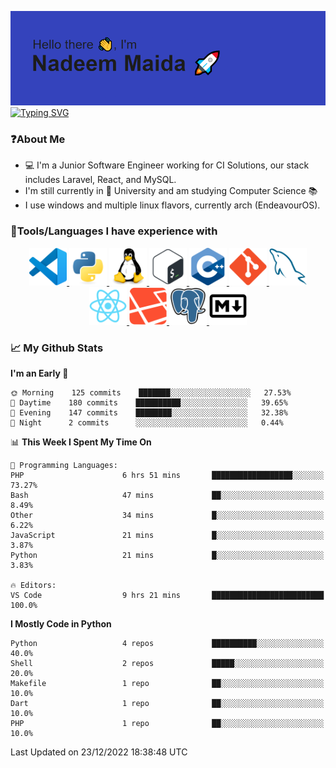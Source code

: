 ![](img/banner.png)
[![Typing SVG](https://readme-typing-svg.herokuapp.com?size=30&color=3443BC&lines=Junior+Software+Engineer;Open+Source+Advocate)](https://git.io/typing-svg)

### ❓About Me

- 💻 I'm a Junior Software Engineer working for CI Solutions, our stack includes Laravel, React, and MySQL.
- I'm still currently in 🏫 University and am studying Computer Science 📚
- I use windows and multiple linux flavors, currently arch (EndeavourOS).


### 🔨Tools/Languages I have experience with

<p align="center">
  <a href="https://code.visualstudio.com/">
    <img src="https://raw.githubusercontent.com/devicons/devicon/master/icons/vscode/vscode-original.svg" alt=vscode" width="60" height="60"/>
  </a>
  <a href="https://www.python.org">
    <img src="https://raw.githubusercontent.com/devicons/devicon/master/icons/python/python-original.svg" alt="python" width="60" height="60"/>
  </a>
  <a href="https://archlinux.org/">
    <img src="https://raw.githubusercontent.com/devicons/devicon/master/icons/linux/linux-original.svg" alt="linux" width="60" height="60"/>
  </a>
  <a href="https://www.zsh.org/">
    <img src="https://raw.githubusercontent.com/devicons/devicon/master/icons/bash/bash-original.svg" alt="bash" width="60" height="60"/>
  </a>
  <a href="https://www.cplusplus.com/">
    <img src="https://raw.githubusercontent.com/devicons/devicon/master/icons/cplusplus/cplusplus-original.svg" alt="cplusplus" width="60" height="60"/>
  </a>
  <a href="https://git-scm.com/">
    <img src="https://raw.githubusercontent.com/devicons/devicon/master/icons/git/git-original.svg" alt="git" width="60" height="60"/>
  </a>
  <a href="https://www.mysql.com/">
    <img src="https://raw.githubusercontent.com/devicons/devicon/master/icons/mysql/mysql-original.svg" alt="mysql" width="60" height="60"/>
  </a>
  <a href="https://reactjs.org/">
    <img src="https://raw.githubusercontent.com/devicons/devicon/master/icons/react/react-original.svg" alt="react" width="60" height="60"/>
  </a>
  <a href="https://laravel.com/">
    <img src="https://raw.githubusercontent.com/devicons/devicon/master/icons/laravel/laravel-plain.svg" alt="laravel" width="60" height="60"/>
  </a>
  <a href="https://www.postgresql.org/">
    <img src="https://raw.githubusercontent.com/devicons/devicon/master/icons/postgresql/postgresql-original.svg" alt="postgresql" width="60" height="60"/>
  </a>
  <a href="https://www.markdownguide.org/">
    <img src="https://raw.githubusercontent.com/devicons/devicon/master/icons/markdown/markdown-original.svg" alt="markdown" width="60" height="60"/>
  </a>
</p>

### 📈 My Github Stats

<!--START_SECTION:waka-->
**I'm an Early 🐤** 

```text
🌞 Morning    125 commits    ███████░░░░░░░░░░░░░░░░░░   27.53% 
🌆 Daytime    180 commits    ██████████░░░░░░░░░░░░░░░   39.65% 
🌃 Evening    147 commits    ████████░░░░░░░░░░░░░░░░░   32.38% 
🌙 Night      2 commits      ░░░░░░░░░░░░░░░░░░░░░░░░░   0.44%

```


📊 **This Week I Spent My Time On** 

```text
💬 Programming Languages: 
PHP                      6 hrs 51 mins       ██████████████████░░░░░░░   73.27% 
Bash                     47 mins             ██░░░░░░░░░░░░░░░░░░░░░░░   8.49% 
Other                    34 mins             █░░░░░░░░░░░░░░░░░░░░░░░░   6.22% 
JavaScript               21 mins             █░░░░░░░░░░░░░░░░░░░░░░░░   3.87% 
Python                   21 mins             █░░░░░░░░░░░░░░░░░░░░░░░░   3.83%

🔥 Editors: 
VS Code                  9 hrs 21 mins       █████████████████████████   100.0%

```

**I Mostly Code in Python** 

```text
Python                   4 repos             ██████████░░░░░░░░░░░░░░░   40.0% 
Shell                    2 repos             █████░░░░░░░░░░░░░░░░░░░░   20.0% 
Makefile                 1 repo              ██░░░░░░░░░░░░░░░░░░░░░░░   10.0% 
Dart                     1 repo              ██░░░░░░░░░░░░░░░░░░░░░░░   10.0% 
PHP                      1 repo              ██░░░░░░░░░░░░░░░░░░░░░░░   10.0%

```



 Last Updated on 23/12/2022 18:38:48 UTC
<!--END_SECTION:waka-->
